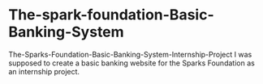 # The-spark-foundation-Basic-Banking-System
The-Sparks-Foundation-Basic-Banking-System-Internship-Project I was supposed to create a basic banking website for the Sparks Foundation as an internship project.
